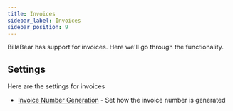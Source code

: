 ```yaml
---
title: Invoices
sidebar_label: Invoices
sidebar_position: 9
---
```

BillaBear has support for invoices. Here we'll go through the functionality.

## Settings

Here are the settings for invoices

* [Invoice Number Generation](./invoice_number_generation) - Set how the invoice number is generated